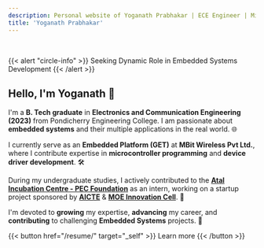 ```yaml
---
description: Personal website of Yoganath Prabhakar | ECE Engineer | Microcontroller Enthusiast
title: 'Yoganath Prabhakar'
---
```


<br>

{{< alert "circle-info" >}}
Seeking Dynamic Role in Embedded Systems Development
{{< /alert >}}

## Hello, I'm Yoganath 👋

I'm a **B. Tech graduate** in **Electronics and Communication Engineering (2023)** from Pondicherry Engineering College. I am passionate about **embedded systems** and their multiple applications in the real world. 🌐

I currently serve as an **Embedded Platform (GET)** at **MBit Wireless Pvt Ltd.**, where I contribute expertise in **microcontroller programming** and **device driver development**. 🛠️

During my undergraduate studies, I actively contributed to the [**Atal Incubation Centre - PEC Foundation**](http://www.aicpecf.org/) as an intern, working on a startup project sponsored by [**AICTE**](https://www.aicte-india.org/) & [**MOE Innovation Cell**](https://www.mic.gov.in/). 💼

I'm devoted to **growing** my expertise, **advancing** my career, and **contributing** to challenging **Embedded Systems** projects. 🚀
<br>

{{< button href="/resume/" target="_self" >}}
Learn more
{{< /button >}}

<!-- Hello, I'm Yoganath P, a B. Tech graduate in Electronics and Communication Engineering (2023) from Pondicherry Engineering College. I am passionate about embedded systems and their multiple applications in the real world.

During my undergraduate studies, I actively contributed to the [Atal Incubation Centre - PEC Foundation](http://www.aicpecf.org/) as an intern, working on a sponsored start-up project by [AICTE](https://www.aicte-india.org/) & [MOE Innovation Cell](https://www.mic.gov.in/). -->

<!-- In addition to my core curriculum, I've undertaken various projects to gain hands-on experience with microcontrollers. -->

<!-- In addition to my core curriculum, I've undertaken various [projects](/projects/) to gain hands-on experience with microcontrollers.

<br> 

<!-- {{< button href="/about/" target="_self" >}}
Learn more
{{< /button >}} -->
